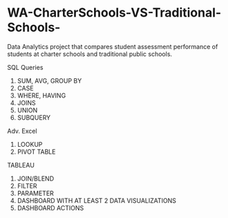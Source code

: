 # WA-CharterSchools-VS-Traditional-Schools-
Data Analytics project that compares student assessment performance of students at charter schools and traditional public schools. 

SQL Queries
1. SUM, AVG, GROUP BY
2. CASE
3. WHERE, HAVING 
4. JOINS
5. UNION
6. SUBQUERY

Adv. Excel
1. LOOKUP
2. PIVOT TABLE

TABLEAU 
1. JOIN/BLEND
2. FILTER
3. PARAMETER
4. DASHBOARD WITH AT LEAST 2 DATA VISUALIZATIONS 
5. DASHBOARD ACTIONS
